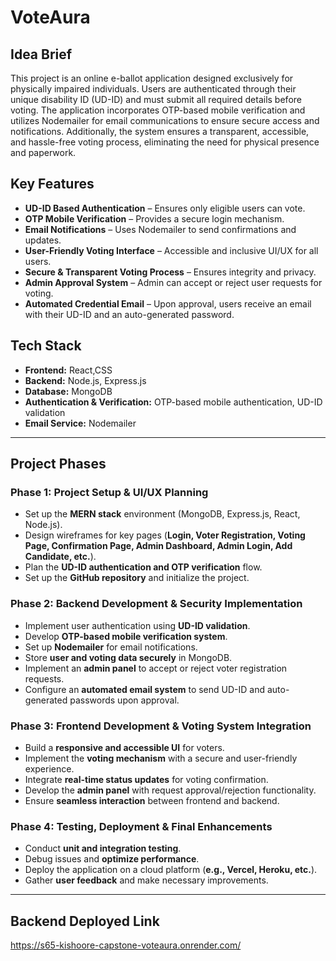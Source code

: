 # VoteAura 

## Idea Brief
This project is an online e-ballot application designed exclusively for physically impaired individuals. Users are authenticated through their unique disability ID (UD-ID) and must submit all required details before voting. The application incorporates OTP-based mobile verification and utilizes Nodemailer for email communications to ensure secure access and notifications. Additionally, the system ensures a transparent, accessible, and hassle-free voting process, eliminating the need for physical presence and paperwork.

## Key Features
- **UD-ID Based Authentication** – Ensures only eligible users can vote.  
- **OTP Mobile Verification** – Provides a secure login mechanism.  
- **Email Notifications** – Uses Nodemailer to send confirmations and updates.  
- **User-Friendly Voting Interface** – Accessible and inclusive UI/UX for all users.  
- **Secure & Transparent Voting Process** – Ensures integrity and privacy.  
- **Admin Approval System** – Admin can accept or reject user requests for voting.  
- **Automated Credential Email** – Upon approval, users receive an email with their UD-ID and an auto-generated password.  

## Tech Stack
- **Frontend:** React,CSS 
- **Backend:** Node.js, Express.js  
- **Database:** MongoDB  
- **Authentication & Verification:** OTP-based mobile authentication, UD-ID validation  
- **Email Service:** Nodemailer  

---

## Project Phases

### Phase 1: Project Setup & UI/UX Planning
- Set up the **MERN stack** environment (MongoDB, Express.js, React, Node.js).  
- Design wireframes for key pages (**Login, Voter Registration, Voting Page, Confirmation Page, Admin Dashboard, Admin Login, Add Candidate, etc.**).  
- Plan the **UD-ID authentication and OTP verification** flow.  
- Set up the **GitHub repository** and initialize the project.  

### Phase 2: Backend Development & Security Implementation
- Implement user authentication using **UD-ID validation**.  
- Develop **OTP-based mobile verification system**.  
- Set up **Nodemailer** for email notifications.  
- Store **user and voting data securely** in MongoDB.  
- Implement an **admin panel** to accept or reject voter registration requests.  
- Configure an **automated email system** to send UD-ID and auto-generated passwords upon approval.  

### Phase 3: Frontend Development & Voting System Integration
- Build a **responsive and accessible UI** for voters.  
- Implement the **voting mechanism** with a secure and user-friendly experience.  
- Integrate **real-time status updates** for voting confirmation.  
- Develop the **admin panel** with request approval/rejection functionality.  
- Ensure **seamless interaction** between frontend and backend.  

### Phase 4: Testing, Deployment & Final Enhancements
- Conduct **unit and integration testing**.  
- Debug issues and **optimize performance**.  
- Deploy the application on a cloud platform (**e.g., Vercel, Heroku, etc.**).  
- Gather **user feedback** and make necessary improvements.  

---


## Backend Deployed Link

https://s65-kishoore-capstone-voteaura.onrender.com/